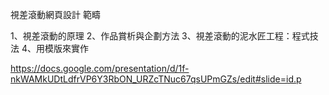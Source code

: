 視差滾動網頁設計
範疇
<br>

1、視差滾動的原理
2、作品賞析與企劃方法
3、視差滾動的泥水匠工程：程式技法
4、用模版來實作
<br>

https://docs.google.com/presentation/d/1f-nkWAMkUDtLdfrVP6Y3RbON_URZcTNuc67qsUPmGZs/edit#slide=id.p